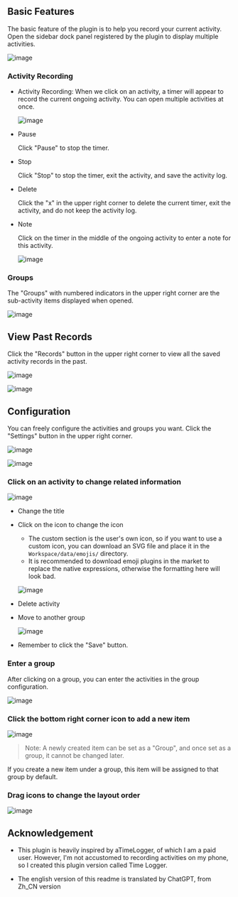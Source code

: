## Basic Features

The basic feature of the plugin is to help you record your current activity. Open the sidebar dock panel registered by the plugin to display multiple activities.

![image](assets/image-20230908221241-4d01rmv.png)

### Activity Recording

* Activity Recording: When we click on an activity, a timer will appear to record the current ongoing activity. You can open multiple activities at once.

  ![image](assets/image-20230908221441-cmbhk0s.png)

* Pause

  Click "Pause" to stop the timer.

* Stop

  Click "Stop" to stop the timer, exit the activity, and save the activity log.

* Delete

  Click the "x" in the upper right corner to delete the current timer, exit the activity, and do not keep the activity log.

* Note

  Click on the timer in the middle of the ongoing activity to enter a note for this activity.

  ![image](assets/image-20230908222418-fly3b8a.png)

### Groups

The "Groups" with numbered indicators in the upper right corner are the sub-activity items displayed when opened.

![image](assets/image-20230908222852-hvb5v4z.png)

## View Past Records

Click the "Records" button in the upper right corner to view all the saved activity records in the past.

![image](assets/image-20230908222521-t1sp1oh.png)

![image](assets/image-20230908222614-01dh316.png)

## Configuration

You can freely configure the activities and groups you want. Click the "Settings" button in the upper right corner.

![image](assets/image-20230908222935-8nnz9iz.png)

![image](assets/image-20230908223402-gylb3hj.png)

### Click on an activity to change related information

![image](assets/image-20230908223451-fnon53r.png)

* Change the title
* Click on the icon to change the icon

  * The custom section is the user's own icon, so if you want to use a custom icon, you can download an SVG file and place it in the `Workspace/data/emojis/` directory.
  * It is recommended to download emoji plugins in the market to replace the native expressions, otherwise the formatting here will look bad.

  ![image](assets/image-20230908223531-ufd9i0s.png)

* Delete activity
* Move to another group

  ![image](assets/image-20230908223623-h9qevqk.png)

* Remember to click the "Save" button.

### Enter a group

After clicking on a group, you can enter the activities in the group configuration.

![image](assets/image-20230908224040-ywxnsdx.png)

### Click the bottom right corner icon to add a new item

![image](assets/image-20230908223725-1mpdzee.png)

> Note: A newly created item can be set as a "Group", and once set as a group, it cannot be changed later.

If you create a new item under a group, this item will be assigned to that group by default.

### Drag icons to change the layout order

![image](assets/image-20230908223830-xqz28s4.png)

## Acknowledgement

- This plugin is heavily inspired by aTimeLogger, of which I am a paid user. However, I'm not accustomed to recording activities on my phone, so I created this plugin version called Time Logger.

- The english version of this readme is translated by ChatGPT, from Zh_CN version
